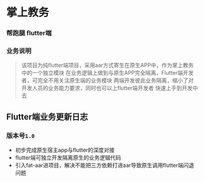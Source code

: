 # 掌上教务
   
### 帮跑腿 flutter端

### 业务说明
  
  >该项目为纯flutter端项目，采用aar方式寄生在原生APP中，作为掌上教务中的一个独立模块
  在业务逻辑上做到与原生APP完全隔离，Flutter端开发者，可完全不用关注原生端的业务模块
  两端开发彼此业务隔离，缩小了对开发人员的业务能力要求，同时也可以上flutter端开发者
  快速上手到开发中去
  
  
## Flutter端业务更新日志
 
### 版本号`1.0`
- 初步完成原生宿主app与flutter的深度对接
- flutter端可独立开发隔离原生的业务逻辑代码
- 引入fat-aar进项目，解决不能把三方依赖打进aar导致原生调用flutter端闪退问题
 
